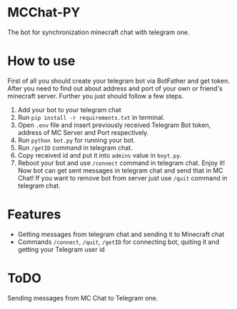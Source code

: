 # MCChat-PY
The bot for synchronization minecraft chat with telegram one.
# How to use
First of all you should create your telegram bot via BotFather and get token. After you need to find out about address and port of your own or friend's minecraft server.
Further you just should follow a few steps.
1. Add your bot to your telegram chat
2. Run ``pip install -r requirements.txt`` in terminal.
3. Open ``.env`` file and insert previously received Telegram Bot token, address of MC Server and Port respectively.
4. Run ``python bot.py`` for running your bot.
5. Run ``/getID`` command in telegram chat.
6. Copy received id and put it into ``admins`` value in ``boyt.py``.
7. Reboot your bot and use ``/connect`` command in telegram chat.
Enjoy it! Now bot can get sent messages in telegram chat and send that in MC Chat!
If you want to remove bot from server just use ``/quit`` command in telegram chat.
# Features 
* Getting messages from telegram chat and sending it to Minecraft chat
* Commands ``/connect``, ``/quit``, ``/getID`` for connecting bot, quiting it and getting your Telegram user id
# ToDO
Sending messages from MC Chat to Telegram one.
